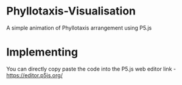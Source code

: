 # Phyllotaxis-Visualisation
A simple animation of Phyllotaxis arrangement using P5.js

# Implementing
You can directly copy paste the code into the P5.js web editor
link - https://editor.p5js.org/



